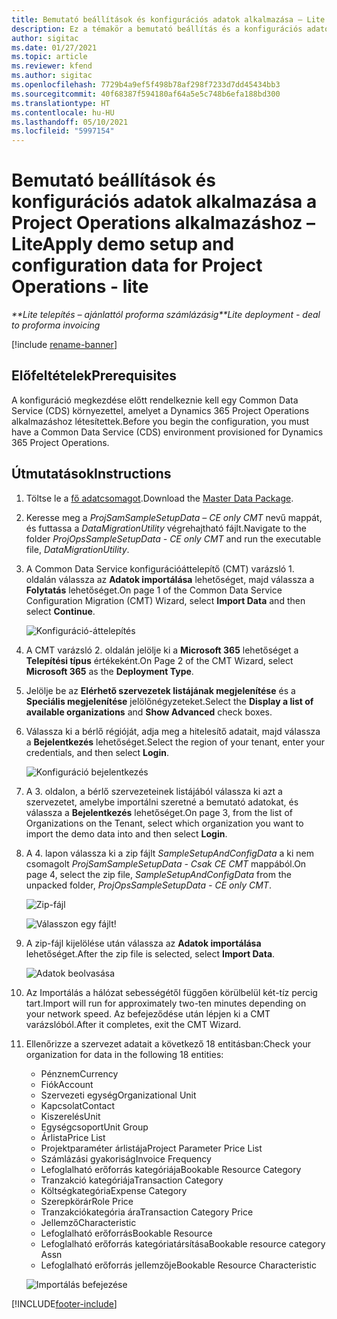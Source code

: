 ```yaml
---
title: Bemutató beállítások és konfigurációs adatok alkalmazása – Lite
description: Ez a témakör a bemutató beállítás és a konfigurációs adatok Project Operations rendszerben való alkalmazásáról tartalmaz tájékoztatást.
author: sigitac
ms.date: 01/27/2021
ms.topic: article
ms.reviewer: kfend
ms.author: sigitac
ms.openlocfilehash: 7729b4a9ef5f498b78af298f7233d7dd45434bb3
ms.sourcegitcommit: 40f68387f594180af64a5e5c748b6efa188bd300
ms.translationtype: HT
ms.contentlocale: hu-HU
ms.lasthandoff: 05/10/2021
ms.locfileid: "5997154"
---
```

# <a name="apply-demo-setup-and-configuration-data-for-project-operations---lite"></a><span data-ttu-id="4a00b-103">Bemutató beállítások és konfigurációs adatok alkalmazása a Project Operations alkalmazáshoz – Lite</span><span class="sxs-lookup"><span data-stu-id="4a00b-103">Apply demo setup and configuration data for Project Operations - lite</span></span> 

<span data-ttu-id="4a00b-104">_\*\*Lite telepítés – ajánlattól proforma számlázásig_</span><span class="sxs-lookup"><span data-stu-id="4a00b-104">_\*\*Lite deployment - deal to proforma invoicing_</span></span>

[!include [rename-banner](~/includes/cc-data-platform-banner.md)]

## <a name="prerequisites"></a><span data-ttu-id="4a00b-105">Előfeltételek</span><span class="sxs-lookup"><span data-stu-id="4a00b-105">Prerequisites</span></span>

<span data-ttu-id="4a00b-106">A konfiguráció megkezdése előtt rendelkeznie kell egy Common Data Service (CDS) környezettel, amelyet a Dynamics 365 Project Operations alkalmazáshoz létesítettek.</span><span class="sxs-lookup"><span data-stu-id="4a00b-106">Before you begin the configuration, you must have a Common Data Service (CDS) environment provisioned for Dynamics 365 Project Operations.</span></span>


## <a name="instructions"></a><span data-ttu-id="4a00b-107">Útmutatások</span><span class="sxs-lookup"><span data-stu-id="4a00b-107">Instructions</span></span>

1. <span data-ttu-id="4a00b-108">Töltse le a [fő adatcsomagot](https://download.microsoft.com/download/3/4/1/341bf279-a64f-4baa-af31-ce624859b518/ProjOpsSampleSetupData-%20CE%20only.zip).</span><span class="sxs-lookup"><span data-stu-id="4a00b-108">Download the [Master Data Package](https://download.microsoft.com/download/3/4/1/341bf279-a64f-4baa-af31-ce624859b518/ProjOpsSampleSetupData-%20CE%20only.zip).</span></span> 
2. <span data-ttu-id="4a00b-109">Keresse meg a *ProjSamSampleSetupData – CE only CMT* nevű mappát, és futtassa a *DataMigrationUtility* végrehajtható fájlt.</span><span class="sxs-lookup"><span data-stu-id="4a00b-109">Navigate to the folder *ProjOpsSampleSetupData - CE only CMT* and run the executable file, *DataMigrationUtility*.</span></span>
3. <span data-ttu-id="4a00b-110">A Common Data Service konfigurációáttelepítő (CMT) varázsló 1. oldalán válassza az **Adatok importálása** lehetőséget, majd válassza a **Folytatás** lehetőséget.</span><span class="sxs-lookup"><span data-stu-id="4a00b-110">On page 1 of the Common Data Service Configuration Migration (CMT) Wizard, select **Import Data** and then select **Continue**.</span></span>

    ![Konfiguráció-áttelepítés](./media/1ConfigurationMigration.png)

4. <span data-ttu-id="4a00b-112">A CMT varázsló 2. oldalán jelölje ki a **Microsoft 365** lehetőséget a **Telepítési típus** értékeként.</span><span class="sxs-lookup"><span data-stu-id="4a00b-112">On Page 2 of the CMT Wizard, select **Microsoft 365** as the **Deployment Type**.</span></span>
5. <span data-ttu-id="4a00b-113">Jelölje be az **Elérhető szervezetek listájának megjelenítése** és a **Speciális megjelenítése** jelölőnégyzeteket.</span><span class="sxs-lookup"><span data-stu-id="4a00b-113">Select the **Display a list of available organizations** and **Show Advanced** check boxes.</span></span>
6. <span data-ttu-id="4a00b-114">Válassza ki a bérlő régióját, adja meg a hitelesítő adatait, majd válassza a **Bejelentkezés** lehetőséget.</span><span class="sxs-lookup"><span data-stu-id="4a00b-114">Select the region of your tenant, enter your credentials, and then select **Login**.</span></span>

   ![Konfiguráció bejelentkezés](./media/2ConfigurationSignin.png)

7. <span data-ttu-id="4a00b-116">A 3. oldalon, a bérlő szervezeteinek listájából válassza ki azt a szervezetet, amelybe importálni szeretné a bemutató adatokat, és válassza a **Bejelentkezés** lehetőséget.</span><span class="sxs-lookup"><span data-stu-id="4a00b-116">On page 3, from the list of Organizations on the Tenant, select which organization you want to import the demo data into and then select **Login**.</span></span>
8. <span data-ttu-id="4a00b-117">A 4. lapon válassza ki a zip fájlt *SampleSetupAndConfigData* a ki nem csomagolt *ProjSamSampleSetupData - Csak CE CMT* mappából.</span><span class="sxs-lookup"><span data-stu-id="4a00b-117">On page 4, select the zip file, *SampleSetupAndConfigData* from the unpacked folder, *ProjOpsSampleSetupData - CE only CMT*.</span></span>

   ![Zip-fájl](./media/3ZipFile.png)

   ![Válasszon egy fájlt!](./media/4SelectAFile.png)

9. <span data-ttu-id="4a00b-120">A zip-fájl kijelölése után válassza az **Adatok importálása** lehetőséget.</span><span class="sxs-lookup"><span data-stu-id="4a00b-120">After the zip file is selected, select **Import Data**.</span></span>

   ![Adatok beolvasása](./media/5ImportData.png)

10. <span data-ttu-id="4a00b-122">Az Importálás a hálózat sebességétől függően körülbelül két-tíz percig tart.</span><span class="sxs-lookup"><span data-stu-id="4a00b-122">Import will run for approximately two-ten minutes depending on your network speed.</span></span> <span data-ttu-id="4a00b-123">Az befejeződése után lépjen ki a CMT varázslóból.</span><span class="sxs-lookup"><span data-stu-id="4a00b-123">After it completes, exit the CMT Wizard.</span></span> 
11. <span data-ttu-id="4a00b-124">Ellenőrizze a szervezet adatait a következő 18 entitásban:</span><span class="sxs-lookup"><span data-stu-id="4a00b-124">Check your organization for data in the following 18 entities:</span></span>

    -   <span data-ttu-id="4a00b-125">Pénznem</span><span class="sxs-lookup"><span data-stu-id="4a00b-125">Currency</span></span>
    -   <span data-ttu-id="4a00b-126">Fiók</span><span class="sxs-lookup"><span data-stu-id="4a00b-126">Account</span></span>
    -   <span data-ttu-id="4a00b-127">Szervezeti egység</span><span class="sxs-lookup"><span data-stu-id="4a00b-127">Organizational Unit</span></span>
    -   <span data-ttu-id="4a00b-128">Kapcsolat</span><span class="sxs-lookup"><span data-stu-id="4a00b-128">Contact</span></span>
    -   <span data-ttu-id="4a00b-129">Kiszerelés</span><span class="sxs-lookup"><span data-stu-id="4a00b-129">Unit</span></span>
    -   <span data-ttu-id="4a00b-130">Egységcsoport</span><span class="sxs-lookup"><span data-stu-id="4a00b-130">Unit Group</span></span>
    -   <span data-ttu-id="4a00b-131">Árlista</span><span class="sxs-lookup"><span data-stu-id="4a00b-131">Price List</span></span>
    -   <span data-ttu-id="4a00b-132">Projektparaméter árlistája</span><span class="sxs-lookup"><span data-stu-id="4a00b-132">Project Parameter Price List</span></span> 
    -   <span data-ttu-id="4a00b-133">Számlázási gyakoriság</span><span class="sxs-lookup"><span data-stu-id="4a00b-133">Invoice Frequency</span></span>
    -   <span data-ttu-id="4a00b-134">Lefoglalható erőforrás kategóriája</span><span class="sxs-lookup"><span data-stu-id="4a00b-134">Bookable Resource Category</span></span>
    -   <span data-ttu-id="4a00b-135">Tranzakció kategóriája</span><span class="sxs-lookup"><span data-stu-id="4a00b-135">Transaction Category</span></span>
    -   <span data-ttu-id="4a00b-136">Költségkategória</span><span class="sxs-lookup"><span data-stu-id="4a00b-136">Expense Category</span></span>
    -   <span data-ttu-id="4a00b-137">Szerepkörár</span><span class="sxs-lookup"><span data-stu-id="4a00b-137">Role Price</span></span>
    -   <span data-ttu-id="4a00b-138">Tranzakciókategória ára</span><span class="sxs-lookup"><span data-stu-id="4a00b-138">Transaction Category Price</span></span>
    -   <span data-ttu-id="4a00b-139">Jellemző</span><span class="sxs-lookup"><span data-stu-id="4a00b-139">Characteristic</span></span>
    -   <span data-ttu-id="4a00b-140">Lefoglalható erőforrás</span><span class="sxs-lookup"><span data-stu-id="4a00b-140">Bookable Resource</span></span>
    -   <span data-ttu-id="4a00b-141">Lefoglalható erőforrás kategóriatársítása</span><span class="sxs-lookup"><span data-stu-id="4a00b-141">Bookable resource category Assn</span></span>
    -   <span data-ttu-id="4a00b-142">Lefoglalható erőforrás jellemzője</span><span class="sxs-lookup"><span data-stu-id="4a00b-142">Bookable Resource Characteristic</span></span>

    ![Importálás befejezése](./media/6CompleteImport.png)


[!INCLUDE[footer-include](../includes/footer-banner.md)]
